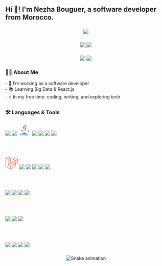 <h2 align="left">Hi 👋! I'm Nezha Bouguer, a software developer from Morocco.</h2>

###

<div align="center">
  <img src="https://media.giphy.com/media/L8K62iTDkzGX6/giphy.gif" height="150" />
</div>

###

<div align="center">
  <a href="https://www.linkedin.com/in/nezha-bouguerza/" target="_blank">
    <img src="https://img.shields.io/static/v1?message=LinkedIn&logo=linkedin&color=0077B5&style=for-the-badge" height="25" />
  </a>
  <a href="mailto:bouguerzanezha@gmail.com">
    <img src="https://img.shields.io/static/v1?message=Gmail&logo=gmail&color=EA4335&style=for-the-badge" height="25" />
  </a>
</div>

###

<div align="center">
  <img src="https://github-readme-stats.vercel.app/api?username=BOUGUERZA&show_icons=true&count_private=true&theme=dracula" height="150" />
  <img src="https://github-readme-stats.vercel.app/api/top-langs/?username=BOUGUERZA&layout=compact&theme=dracula&langs_count=5" height="150" />
</div>

###

<h3 align="left">👩‍💻 About Me</h3>

<p align="left">
- 🔭 I’m working as a software developer<br>
- 📚 Learning Big Data & React.js<br>
- ⚡ In my free time: coding, writing, and exploring tech
</p>

###

<h3 align="left">🛠 Languages & Tools</h3>

<div align="left">
  <!-- Programming Languages -->
  <img src="https://cdn.jsdelivr.net/gh/devicons/devicon/icons/c/c-original.svg" height="40" />
  <img src="https://cdn.jsdelivr.net/gh/devicons/devicon/icons/cplusplus/cplusplus-original.svg" height="40" />
  <img src="https://raw.githubusercontent.com/devicons/devicon/master/icons/java/java-original.svg" height="40" />
  <img src="https://cdn.jsdelivr.net/gh/devicons/devicon/icons/javascript/javascript-original.svg" height="40" />
  <img src="https://cdn.jsdelivr.net/gh/devicons/devicon/icons/typescript/typescript-original.svg" height="30" />
  <img src="https://cdn.jsdelivr.net/gh/devicons/devicon/icons/php/php-original.svg" height="40" />
  <img src="https://cdn.jsdelivr.net/gh/devicons/devicon/icons/python/python-original.svg" height="40" />
  
  <br><br>

  <!-- Frameworks & Libraries -->
  <img src="https://raw.githubusercontent.com/devicons/devicon/master/icons/laravel/laravel-original.svg" height="40" />
  <img src="https://cdn.jsdelivr.net/gh/devicons/devicon/icons/spring/spring-original.svg" height="40" />
  <img src="https://cdn.jsdelivr.net/gh/devicons/devicon/icons/react/react-original.svg" height="40" />
  <img src="https://cdn.jsdelivr.net/gh/devicons/devicon/icons/bootstrap/bootstrap-original.svg" height="40" />
  <img src="https://cdn.jsdelivr.net/gh/devicons/devicon/icons/css3/css3-original.svg" height="40" />
  <img src="https://cdn.jsdelivr.net/gh/devicons/devicon/icons/html5/html5-original.svg" height="40" />

  <br><br>

  <!-- Big Data & ML -->
  <img src="https://cdn.jsdelivr.net/gh/devicons/devicon/icons/hadoop/hadoop-original.svg" height="40" />
  <img src="https://cdn.jsdelivr.net/gh/devicons/devicon/icons/apache/apache-original.svg" height="40" />
  <img src="https://cdn.jsdelivr.net/gh/devicons/devicon/icons/tensorflow/tensorflow-original.svg" height="40" />
  <img src="https://cdn.jsdelivr.net/gh/devicons/devicon/icons/pandas/pandas-original.svg" height="40" />

  <br><br>

  <!-- Databases -->
  <img src="https://cdn.jsdelivr.net/gh/devicons/devicon/icons/mysql/mysql-original.svg" height="40" />
  <img src="https://cdn.jsdelivr.net/gh/devicons/devicon/icons/postgresql/postgresql-original.svg" height="40" />
  <img src="https://cdn.jsdelivr.net/gh/devicons/devicon/icons/oracle/oracle-original.svg" height="40" />

  <br><br>

  <!-- Tools -->
  <img src="https://cdn.jsdelivr.net/gh/devicons/devicon/icons/docker/docker-original.svg" height="40" />
  <img src="https://cdn.jsdelivr.net/gh/devicons/devicon/icons/figma/figma-original.svg" height="40" />
  <img src="https://cdn.jsdelivr.net/gh/devicons/devicon/icons/linux/linux-original.svg" height="40" />
  <img src="https://cdn.jsdelivr.net/gh/devicons/devicon/icons/arduino/arduino-original.svg" height="40" />
</div>

###

<div align="center">
  <img src="https://raw.githubusercontent.com/BOUGUERZA/BOUGUERZA/main/dist/snake.svg" alt="Snake animation" />
</div>
